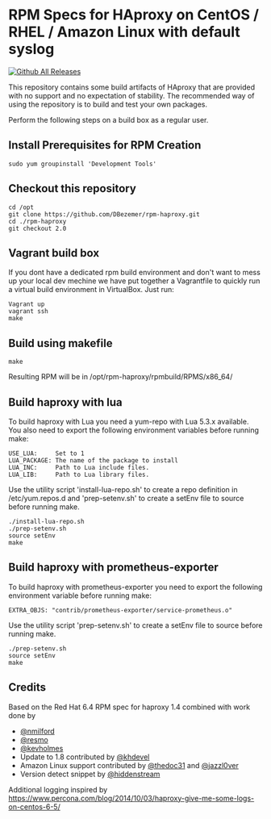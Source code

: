 # RPM Specs for HAproxy on CentOS / RHEL / Amazon Linux with default syslog

[![Github All Releases](https://img.shields.io/github/downloads/DBezemer/rpm-haproxy/total.svg)](https://github.com/DBezemer/rpm-haproxy/releases)

This repository contains some build artifacts of HAproxy that are provided with no support and no expectation of stability.
The recommended way of using the repository is to build and test your own packages.

Perform the following steps on a build box as a regular user.

## Install Prerequisites for RPM Creation

    sudo yum groupinstall 'Development Tools'

## Checkout this repository

    cd /opt
    git clone https://github.com/DBezemer/rpm-haproxy.git
    cd ./rpm-haproxy
    git checkout 2.0

## Vagrant build box

If you dont have a dedicated rpm build environment and don't want to mess up your local dev mechine
we have put together a Vagrantfile to quickly run a virtual build environment in VirtualBox.
Just run:

    Vagrant up
    vagrant ssh
    make

## Build using makefile

    make

Resulting RPM will be in /opt/rpm-haproxy/rpmbuild/RPMS/x86_64/

## Build haproxy with lua

To build haproxy with Lua you need a yum-repo with Lua 5.3.x available.
You also need to export the following environment variables before running make:

    USE_LUA:     Set to 1
    LUA_PACKAGE: The name of the package to install
    LUA_INC:     Path to Lua include files.
    LUA_LIB:     Path to Lua library files.

Use the utility script 'install-lua-repo.sh' to create a repo definition in /etc/yum.repos.d
and 'prep-setenv.sh' to create a setEnv file to source before running make.

    ./install-lua-repo.sh
    ./prep-setenv.sh
    source setEnv
    make

## Build haproxy with prometheus-exporter

To build haproxy with prometheus-exporter you need to export the following
environment variable before running make:

    EXTRA_OBJS: "contrib/prometheus-exporter/service-prometheus.o"

Use the utility script 'prep-setenv.sh' to create a setEnv file to source before running make.

    ./prep-setenv.sh
    source setEnv
    make

## Credits

Based on the Red Hat 6.4 RPM spec for haproxy 1.4 combined with work done by

- [@nmilford](https://www.github.com/nmilford)
- [@resmo](https://www.github.com/resmo)
- [@kevholmes](https://www.github.com/kevholmes)
- Update to 1.8 contributed by [@khdevel](https://github.com/khdevel)
- Amazon Linux support contributed by [@thedoc31](https://github.com/thedoc31) and [@jazzl0ver](https://github.com/jazzl0ver)
- Version detect snippet by [@hiddenstream](https://github.com/hiddenstream)

Additional logging inspired by <https://www.percona.com/blog/2014/10/03/haproxy-give-me-some-logs-on-centos-6-5/>
